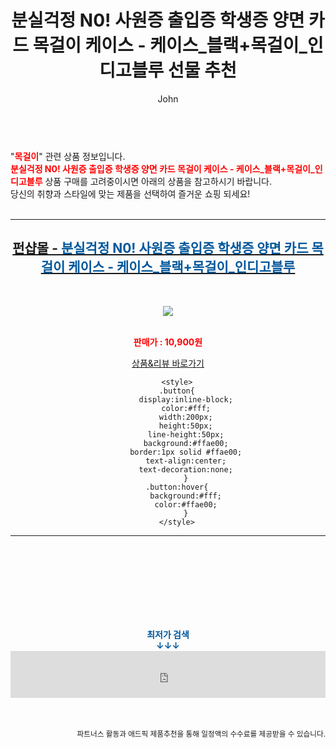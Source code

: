 ﻿---
layout: post
title:  "분실걱정 N0! 사원증 출입증 학생증 양면 카드 목걸이 케이스 - 케이스_블랙+목걸이_인디고블루 선물 추천"
author: John
categories: [ 목걸이 ]
tags: [ 목걸이, 목걸이 선풍기, 목걸이 브랜드, 목걸이형 선풍기, 목걸이 영어로, 목걸이 길이, 목걸이 추천, 목걸이 영어, 목걸이 선물, 목걸이 선물 의미 ]
image: https://cdn.funshop.co.kr/products/0000161546/vs_image800.jpg 
description: "분실걱정 N0! 사원증 출입증 학생증 양면 카드 목걸이 케이스 - 케이스_블랙+목걸이_인디고블루 선물 추천 관련 상품으로 가장 고객 선호도가 높은 제품입니다."
toc: true
toc_sticky: true
---

<br>
"<b><font color='#ff0000'>목걸이</font></b>" 관련 상품 정보입니다.
<br>
<b><font color='#ff0000'>분실걱정 N0! 사원증 출입증 학생증 양면 카드 목걸이 케이스 - 케이스_블랙+목걸이_인디고블루</font></b> 상품 구매를 고려중이시면 아래의 상품을 참고하시기 바랍니다.
<br>
당신의 취향과 스타일에 맞는 제품을 선택하여 즐거운 쇼핑 되세요!
<br><br>
<hr>
<p>
    
<center><h2><a href="https://nico.kr/yvb0DL" target="_blank"><b>펀샵몰 - <font color='#01579B'>분실걱정 N0! 사원증 출입증 학생증 양면 카드 목걸이 케이스 - 케이스_블랙+목걸이_인디고블루</font></b></a></h2><br>

<a href="https://nico.kr/yvb0DL" target="_blank"><img src="https://cdn.funshop.co.kr/products/0000161546/vs_image800.jpg"></a><br><br>

<b><font color='#ff0000'>판매가 : 10,900원 </font></b><br>

<a href="https://nico.kr/yvb0DL" target="_blank" class="button">상품&리뷰 바로가기</a><p>

        <style>
        .button{
            display:inline-block;
            color:#fff;
            width:200px;
            height:50px;
            line-height:50px;
            background:#ffae00;
            border:1px solid #ffae00;
            text-align:center;
            text-decoration:none;
            }
        .button:hover{
            background:#fff;
            color:#ffae00;
            }
        </style>

<hr>

<br><br><br><br><br><br><br>
<center><b><font color='#01579B' size='medium'>최저가 검색<br>
↓↓↓</font></b></center>
<center><iframe src="https://coupa.ng/b1Tbjx" width="100%" height="75" frameborder="0" scrolling="no" referrerpolicy="unsafe-url"></iframe></center>
<br><br>
<p>
<small>
    <div align="right">파트너스 활동과 애드픽 제품추천을 통해 일정액의 수수료를 제공받을 수 있습니다.</div>
</small>
</p>
